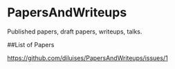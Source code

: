 # PapersAndWriteups
Published papers, draft papers, writeups, talks.

##List of Papers

https://github.com/diluises/PapersAndWriteups/issues/1


